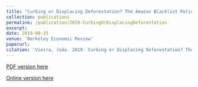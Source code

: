```yaml
---
title: "Curbing or Displacing Deforestation? The Amazon Blacklist Policy"
collection: publications
permalink: /publication/2019-CurbingOrDisplacingDeforestation
excerpt: 
date: 2019-08-25
venue: 'Berkeley Economic Review'
paperurl: 
citation: 'Vieira, João. 2019. Curbing or Displacing Deforestation? The Amazon Blacklist Policy. Berkeley Economic Review.'
---
```


[PDF version here](http://jpgmv1998.github.io/files/2019-CurbingOrDisplacingDeforestation.pdf)

[Online version here](https://issuu.com/berkeleyeconreview/docs/berkeley_economic_review_volume_vii/30)
